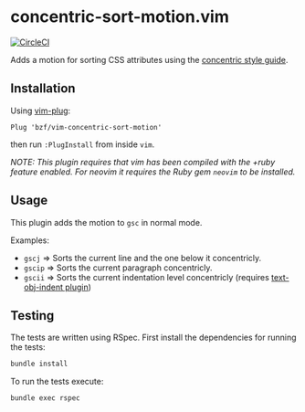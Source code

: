 concentric-sort-motion.vim
==========================
[![CircleCI](https://circleci.com/gh/bzf/vim-concentric-sort-motion.svg?style=svg)](https://circleci.com/gh/bzf/vim-concentric-sort-motion)

Adds a motion for sorting CSS attributes using the [concentric style guide][1].

## Installation

Using [vim-plug][2]:

```vim
Plug 'bzf/vim-concentric-sort-motion'
```

then run `:PlugInstall` from inside `vim`.

_NOTE: This plugin requires that vim has been compiled with the +ruby feature
enabled. For neovim it requires the Ruby gem `neovim` to be installed._

## Usage

This plugin adds the motion to `gsc` in normal mode.

Examples:

- `gscj` => Sorts the current line and the one below it concentricly.
- `gscip` => Sorts the current paragraph concentricly.
- `gscii` => Sorts the current indentation level concentricly (requires [text-obj-indent plugin][])

[text-obj-indent plugin]: https://github.com/kana/vim-textobj-indent

## Testing

The tests are written using RSpec. First install the dependencies for running
the tests:

```sh
bundle install
```

To run the tests execute:

```sh
bundle exec rspec
```

[1]: http://rhodesmill.org/brandon/2011/concentric-css/
[2]: https://github.com/junegunn/vim-plug
